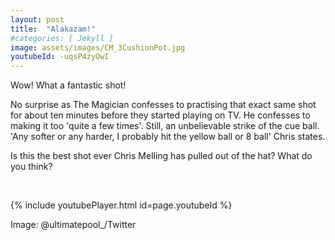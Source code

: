 ```yaml
---
layout: post
title:  "Alakazam!"
#categories: [ Jekyll ]
image: assets/images/CM_3CushionPot.jpg
youtubeId: -uqsP4zyOwI
---
```


Wow!  What a fantastic shot!<br>
  
No surprise as The Magician confesses to practising that exact same shot for about ten minutes before they started playing on TV.  He confesses to making it too 'quite a few times'.
Still, an unbelievable strike of the cue ball.  'Any softer or any harder, I probably hit the yellow ball or 8 ball' Chris states.<br>

<p>Is this the best shot ever Chris Melling has pulled out of the hat? What do you think? </p><br>

<!--<div style="text-align:center;">
		<iframe width="420" height="315" src="https://www.youtube.com/embed/-uqsP4zyOwI" frameborder="0" allowfullscreen></iframe>
</div>-->

{% include youtubePlayer.html id=page.youtubeId %}
<!--<iframe width="420" height="315" src="https://www.youtube.com/embed/-uqsP4zyOwI" frameborder="0" allowfullscreen></iframe><br>-->
Image: @ultimatepool_/Twitter
